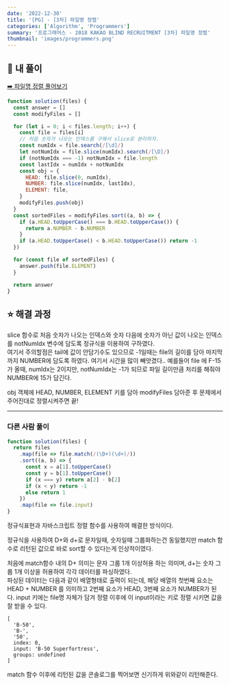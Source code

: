 ```yaml
---
date: '2022-12-30'
title: '[PG] - [3차] 파일명 정렬'
categories: ['Algorithm', 'Programmers']
summary: '프로그래머스 - 2018 KAKAO BLIND RECRUITMENT [3차] 파일명 정렬'
thumbnail: 'images/programmers.png'
---
```


## 📜 내 풀이

[➡️ 파일명 정렬 풀어보기](https://school.programmers.co.kr/learn/courses/30/lessons/17686)

```javascript
function solution(files) {
  const answer = []
  const modifyFiles = []

  for (let i = 0; i < files.length; i++) {
    const file = files[i]
    // 처음 숫자가 나오는 인덱스를 구해서 slice로 분리하자.
    const numIdx = file.search(/[\d]/)
    let notNumIdx = file.slice(numIdx).search(/[\D]/)
    if (notNumIdx === -1) notNumIdx = file.length
    const lastIdx = numIdx + notNumIdx
    const obj = {
      HEAD: file.slice(0, numIdx),
      NUMBER: file.slice(numIdx, lastIdx),
      ELEMENT: file,
    }
    modifyFiles.push(obj)
  }
  const sortedFiles = modifyFiles.sort((a, b) => {
    if (a.HEAD.toUpperCase() === b.HEAD.toUpperCase()) {
      return a.NUMBER - b.NUMBER
    }
    if (a.HEAD.toUpperCase() < b.HEAD.toUpperCase()) return -1
  })

  for (const file of sortedFiles) {
    answer.push(file.ELEMENT)
  }

  return answer
}
```

## ⭐️ 해결 과정

slice 함수로 처음 숫자가 나오는 인덱스와 숫자 다음에 숫자가 아닌 값이 나오는 인덱스를 notNumIdx 변수에 담도록 정규식을 이용하여 구하였다.  
여기서 주의할점은 tail에 값이 안담기수도 있으므로 -1일때는 file의 길이를 담아 마지막까지 NUMBER에 담도록 하였다. 여기서 시간을 많이 빼앗겼다..
예를들어 file 에 F-15가 올때, numIdx는 2이지만, notNumIdx는 -1가 되므로 파일 길이만큼 처리를 해줘야 NUMBER에 15가 담긴다.

obj 객체에 HEAD, NUMBER, ELEMENT 키를 담아 modifyFiles 담아준 후 문제에서 주어진대로 정렬시켜주면 끝!

---

### 다른 사람 풀이

```javascript
function solution(files) {
  return files
    .map(file => file.match(/(\D+)(\d+)/))
    .sort((a, b) => {
      const x = a[1].toUpperCase()
      const y = b[1].toUpperCase()
      if (x === y) return a[2] - b[2]
      if (x < y) return -1
      else return 1
    })
    .map(file => file.input)
}
```

정규식표현과 자바스크립트 정렬 함수를 사용하여 해결한 방식이다.

정규식을 사용하여 D+와 d+로 문자일때, 숫자일때 그룹화하는건 동일했지만 match 함수로 리턴된 값으로 바로 sort할 수 있다는게 인상적이였다.

처음에 match함수 내의 D+ 의미는 문자 그룹 1개 이상허용 하는 의미며, d+는 숫자 그룹 1개 이상을 허용하여 각각 데이터를 파싱하였다.  
파싱된 데이터는 다음과 같이 배열형태로 출력이 되는데, 해당 배열의 첫번째 요소는HEAD + NUMBER 를 의미하고 2번째 요소가 HEAD, 3번째 요소가 NUMBER가 된다. input 키에는 file명 자체가 담겨 정렬 이후에 이 input이라는 키로 정렬 시키면 값을 잘 받을 수 있다.

```
[
  'B-50',
  'B-',
  '50',
  index: 0,
  input: 'B-50 Superfortress',
  groups: undefined
]
```

match 함수 이후에 리턴된 값을 콘솔로그를 찍어보면 신기하게 위와같이 리턴해준다.
